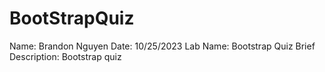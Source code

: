 # BootStrapQuiz
Name: Brandon Nguyen
Date: 10/25/2023
Lab Name: Bootstrap Quiz
Brief Description: Bootstrap quiz
